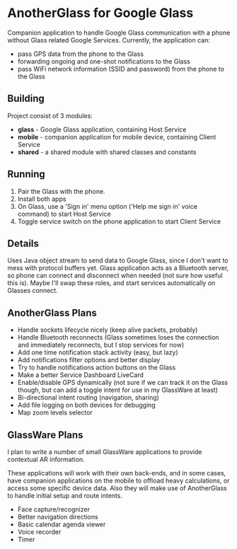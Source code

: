# AnotherGlass for Google Glass

Companion application to handle Google Glass communication with a phone without Glass related Google Services.
Currently, the application can:
 * pass GPS data from the phone to the Glass
 * forwarding ongoing and one-shot notifications to the Glass
 * pass WiFi network information (SSID and password) from the phone to the Glass

## Building

Project consist of 3 modules:
* **glass** - Google Glass application, containing Host Service
* **mobile** - companion application for mobile device, containing Client Service
* **shared** - a shared module with shared classes and constants

## Running
1. Pair the Glass with the phone.
2. Install both apps
3. On Glass, use a 'Sign in' menu option ('Help me sign in' voice command) to start Host Service
4. Toggle service switch on the phone application to start Client Service

## Details

Uses Java object stream to send data to Google Glass, since I don't want to mess with protocol buffers yet.
Glass application acts as a Bluetooth server, so phone can connect and disconnect when needed (not sure how useful this is). Maybe I'll swap these roles, and start services automatically on Glasses connect.

## AnotherGlass Plans

* Handle sockets lifecycle nicely (keep alive packets, probably)
* Handle Bluetooth reconnects (Glass sometimes loses the connection and immediately reconnects, but I stop services for now)
* Add one time notification stack activity (easy, but lazy)
* Add notifications filter options and better display
* Try to handle notifications action buttons on the Glass
* Make a better Service Dashboard LiveCard
* Enable/disable GPS dynamically (not sure if we can track it on the Glass though, but can add a toggle intent for use in my GlassWare at least)
* Bi-directional intent routing (navigation, sharing)
* Add file logging on both devices for debugging
* Map zoom levels selector

## GlassWare Plans

I plan to write a number of small GlassWare applications to provide contextual AR information.

These applications will work with their own back-ends, and in some cases, have companion applications on the mobile to offload heavy calculations, or access some specific device data.
Also they will make use of AnotherGlass to handle initial setup and route intents.

* Face capture/recognizer
* Better navigation directions
* Basic calendar agenda viewer
* Voice recorder
* Timer
